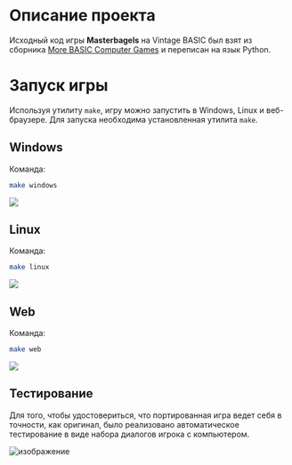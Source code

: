 # Описание проекта

Исходный код игры **Masterbagels** на Vintage BASIC был взят из сборника [More BASIC Computer Games](https://www.roug.org/retrocomputing/languages/basic/morebasicgames) и переписан на язык Python.

# Запуск игры

Используя утилиту `make`, игру можно запустить в Windows, Linux и веб-браузере. Для запуска необходима установленная утилита `make`.

## Windows

Команда:
```bash
make windows
```
![](https://github.com/teatah/kisport-masterbagels-game/blob/master/readme_gifs/win.gif)

## Linux

Команда: 
```bash
make linux
```
![](https://github.com/teatah/kisport-masterbagels-game/blob/master/readme_gifs/linux.gif)

## Web

Команда:
```bash
make web
```
![](https://github.com/teatah/kisport-masterbagels-game/blob/master/readme_gifs/web.gif)

## Тестирование

Для того, чтобы удостовериться, что портированная игра ведет себя в точности, как оригинал, было реализовано автоматическое тестирование в виде набора диалогов игрока с компьютером.

![изображение](https://github.com/user-attachments/assets/7b95cb4f-b810-44be-9c70-04316a81ed47)
